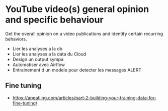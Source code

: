 # YouTube video(s) general opinion and specific behaviour 
Get the overall opinion on a video publications and identify certain recurring behaviors.

- Lier les analyses a la db
- Lier les analyses a la data du Cloud
- Design un output sympa
- Automatiser avec Airflow
- Entrainement d un modele pour detecter les messages ALERT

## Fine tuning 

- https://apeatling.com/articles/part-2-building-your-training-data-for-fine-tuning/

